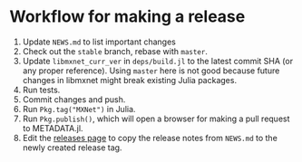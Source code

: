 # Workflow for making a release

1. Update `NEWS.md` to list important changes
2. Check out the `stable` branch, rebase with `master`.
3. Update `libmxnet_curr_ver` in `deps/build.jl` to the latest commit SHA (or any proper reference). Using `master` here is not good because future changes in libmxnet might break existing Julia packages.
4. Run tests.
5. Commit changes and push.
6. Run `Pkg.tag("MXNet")` in Julia.
7. Run `Pkg.publish()`, which will open a browser for making a pull request to METADATA.jl.
8. Edit the [releases page](https://github.com/dmlc/MXNet.jl/releases) to copy the release notes from `NEWS.md` to the newly created release tag.
